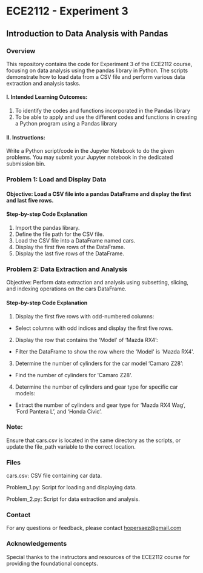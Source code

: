 # ECE2112 - Experiment 3
## Introduction to Data Analysis with Pandas

### Overview
This repository contains the code for Experiment 3 of the ECE2112 course, focusing on data analysis using the pandas library in Python. The scripts demonstrate how to load data from a CSV file and perform various data extraction and analysis tasks.

#### I. Intended Learning Outcomes:
1. To identify the codes and functions incorporated in the Pandas library
2. To be able to apply and use the different codes and functions in creating a Python program using a Pandas library

#### II. Instructions:
Write a Python script/code in the Jupyter Notebook to do the given problems. You may submit your Jupyter
notebook in the dedicated submission bin.

### Problem 1: Load and Display Data
#### Objective: Load a CSV file into a pandas DataFrame and display the first and last five rows.

#### Step-by-step Code Explanation
1. Import the pandas library.
2. Define the file path for the CSV file.
3. Load the CSV file into a DataFrame named cars.
4. Display the first five rows of the DataFrame.
5. Display the last five rows of the DataFrame.

### Problem 2: Data Extraction and Analysis
Objective: Perform data extraction and analysis using subsetting, slicing, and indexing operations on the cars DataFrame.

#### Step-by-step Code Explanation

1. Display the first five rows with odd-numbered columns:
- Select columns with odd indices and display the first five rows.

2. Display the row that contains the ‘Model’ of ‘Mazda RX4’:
- Filter the DataFrame to show the row where the 'Model' is 'Mazda RX4'.

3. Determine the number of cylinders for the car model ‘Camaro Z28’:
- Find the number of cylinders for 'Camaro Z28'.

4. Determine the number of cylinders and gear type for specific car models:
- Extract the number of cylinders and gear type for ‘Mazda RX4 Wag’, ‘Ford Pantera L’, and ‘Honda Civic’.

### Note:
Ensure that cars.csv is located in the same directory as the scripts, or update the file_path variable to the correct location.

### Files
cars.csv: CSV file containing car data.

Problem_1.py: Script for loading and displaying data.

Problem_2.py: Script for data extraction and analysis.

### Contact
For any questions or feedback, please contact hopersaez@gmail.com

### Acknowledgements
Special thanks to the instructors and resources of the ECE2112 course for providing the foundational concepts.
